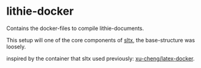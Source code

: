 # lithie-docker

Contains the docker-files to compile lithie-documents.

This setup will one of the core components of [sltx](https://github.com/EagleoutIce/sltx), the base-structure was loosely.

inspired by the container that sltx used previously: [xu-cheng/latex-docker](https://github.com/xu-cheng/latex-docker).
